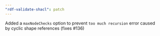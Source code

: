 ```yaml
---
"rdf-validate-shacl": patch
---
```


Added a `maxNodeChecks` option to prevent `too much recursion` error caused by cyclic shape references (fixes #136)
